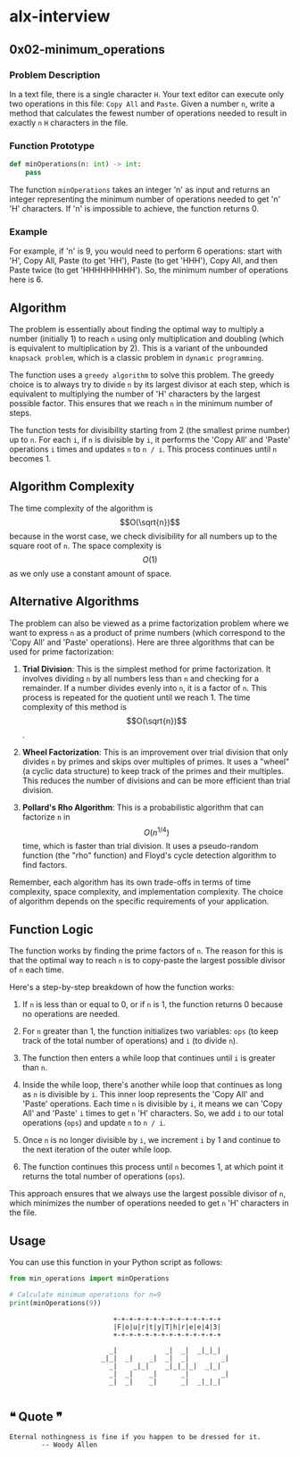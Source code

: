 # alx-interview

## 0x02-minimum_operations

### Problem Description

In a text file, there is a single character `H`. Your text editor can execute only two operations in this file: `Copy All` and `Paste`. Given a number `n`, write a method that calculates the fewest number of operations needed to result in exactly `n` `H` characters in the file.

### Function Prototype

```python
def minOperations(n: int) -> int:
    pass
```

The function `minOperations` takes an integer 'n' as input and returns an integer representing the minimum number of operations needed to get 'n' 'H' characters. If 'n' is impossible to achieve, the function returns 0.

### Example

For example, if 'n' is 9, you would need to perform 6 operations: start with 'H', Copy All, Paste (to get 'HH'), Paste (to get 'HHH'), Copy All, and then Paste twice (to get 'HHHHHHHHH'). So, the minimum number of operations here is 6.


## Algorithm

The problem is essentially about finding the optimal way to multiply a number (initially 1) to reach `n` using only multiplication and doubling (which is equivalent to multiplication by 2). This is a variant of the unbounded `knapsack problem`, which is a classic problem in `dynamic programming`.

The function uses a `greedy algorithm` to solve this problem. The greedy choice is to always try to divide `n` by its largest divisor at each step, which is equivalent to multiplying the number of 'H' characters by the largest possible factor. This ensures that we reach `n` in the minimum number of steps.

The function tests for divisibility starting from 2 (the smallest prime number) up to `n`. For each `i`, if `n` is divisible by `i`, it performs the 'Copy All' and 'Paste' operations `i` times and updates `n` to `n / i`. This process continues until `n` becomes 1.

## Algorithm Complexity

The time complexity of the algorithm is $$O(\sqrt{n})$$ because in the worst case, we check divisibility for all numbers up to the square root of `n`. The space complexity is $$O(1)$$ as we only use a constant amount of space.

## Alternative Algorithms

The problem can also be viewed as a prime factorization problem where we want to express `n` as a product of prime numbers (which correspond to the 'Copy All' and 'Paste' operations). Here are three algorithms that can be used for prime factorization:

1. **Trial Division**: This is the simplest method for prime factorization. It involves dividing `n` by all numbers less than `n` and checking for a remainder. If a number divides evenly into `n`, it is a factor of `n`. This process is repeated for the quotient until we reach 1. The time complexity of this method is $$O(\sqrt{n})$$.

2. **Wheel Factorization**: This is an improvement over trial division that only divides `n` by primes and skips over multiples of primes. It uses a "wheel" (a cyclic data structure) to keep track of the primes and their multiples. This reduces the number of divisions and can be more efficient than trial division.

3. **Pollard's Rho Algorithm**: This is a probabilistic algorithm that can factorize `n` in $$O(n^{1/4})$$ time, which is faster than trial division. It uses a pseudo-random function (the "rho" function) and Floyd's cycle detection algorithm to find factors.

Remember, each algorithm has its own trade-offs in terms of time complexity, space complexity, and implementation complexity. The choice of algorithm depends on the specific requirements of your application.

## Function Logic

The function works by finding the prime factors of `n`. The reason for this is that the optimal way to reach `n` is to copy-paste the largest possible divisor of `n` each time. 

Here's a step-by-step breakdown of how the function works:

1. If `n` is less than or equal to 0, or if `n` is 1, the function returns 0 because no operations are needed.

2. For `n` greater than 1, the function initializes two variables: `ops` (to keep track of the total number of operations) and `i` (to divide `n`).

3. The function then enters a while loop that continues until `i` is greater than `n`.

4. Inside the while loop, there's another while loop that continues as long as `n` is divisible by `i`. This inner loop represents the 'Copy All' and 'Paste' operations. Each time `n` is divisible by `i`, it means we can 'Copy All' and 'Paste' `i` times to get `n` 'H' characters. So, we add `i` to our total operations (`ops`) and update `n` to `n / i`.

5. Once `n` is no longer divisible by `i`, we increment `i` by 1 and continue to the next iteration of the outer while loop.

6. The function continues this process until `n` becomes 1, at which point it returns the total number of operations (`ops`). 

This approach ensures that we always use the largest possible divisor of `n`, which minimizes the number of operations needed to get `n` 'H' characters in the file.

## Usage

You can use this function in your Python script as follows:

```python
from min_operations import minOperations

# Calculate minimum operations for n=9
print(minOperations(9))

```


```
                          +-+-+-+-+-+-+-+-+-+-+-+-+-+
                          |F|o|u|r|t|y|T|h|r|e|e|4|3|
                          +-+-+-+-+-+-+-+-+-+-+-+-+-+
                                                         
                         _|            _|  _|  _|_|_|    
                       _|_|  _|    _|  _|  _|        _|  
                         _|    _|_|    _|_|_|_|  _|_|    
                         _|  _|    _|      _|        _|  
                         _|  _|    _|      _|  _|_|_|    
                                                         
```
                                                         
## ❝ Quote ❞

```
Eternal nothingness is fine if you happen to be dressed for it.
		-- Woody Allen
```
